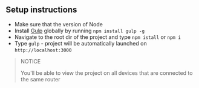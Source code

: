 ## Setup instructions ##

- Make sure that the version of Node
- Install [Gulp](https://gulpjs.com/) globally by running `npm install gulp -g`
- Navigate to the root dir of the project and type `npm istall` or `npm i`
- Type `gulp` - project will be automatically launched on `http://localhost:3000`

>
> NOTICE
>
> You'll be able to view the project on all devices that are connected to the same router
>